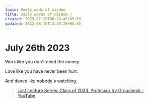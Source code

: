 ```yaml
---
topic: Daily wods of wisdom
title: Daily words of wisdom 🧙
created: 2023-07-26T00:28:45+05:30
updated: 2023-08-19T13:29:28+05:30
---
```


# July 26th 2023

Work like you don't need the money.

Love like you have never been hurt.

And dance like nobody's watching.

> [Last Lecture Series: Class of 2023, Professor Irv Grousbeck - YouTube](https://youtu.be/XoUfV1mgwk0?t=194)

